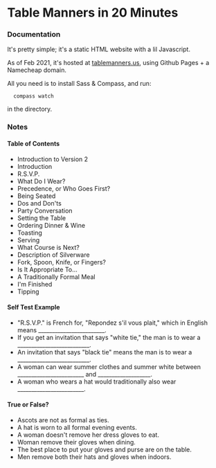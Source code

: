# Table Manners in 20 Minutes

### Documentation

It's pretty simple; it's a static HTML website with a lil Javascript. 

As of Feb 2021, it's hosted at [tablemanners.us](https://tablemanners.us), using Github Pages + a Namecheap domain.

All you need is to install Sass & Compass, and run:

```
  compass watch
```

in the directory.

### Notes

#### Table of Contents
- Introduction to Version 2
- Introduction
- R.S.V.P.
- What Do I Wear?
- Precedence, or Who Goes First?
- Being Seated
- Dos and Don'ts
- Party Conversation
- Setting the Table
- Ordering Dinner & Wine
- Toasting
- Serving
- What Course is Next?
- Description of Silverware
- Fork, Spoon, Knife, or Fingers?
- Is It Appropriate To…
- A Traditionally Formal Meal
- I'm Finished
- Tipping

#### Self Test Example

- "R.S.V.P." is French for, "Repondez s'il vous plait," which in English means ________________________.
- If you get an invitation that says "white tie," the man is to wear a __________________________.
- An invitation that says "black tie" means the man is to wear a __________________________.
- A woman can wear summer clothes and summer white between ________________________ and ___________________.
- A woman who wears a hat would traditionally also wear ________________________.

#### True or False?

- Ascots are not as formal as ties.
- A hat is worn to all formal evening events.
- A woman doesn't remove her dress gloves to eat.
- Woman remove their gloves when dining.
- The best place to put your gloves and purse are on the table.
- Men remove both their hats and gloves when indoors.
